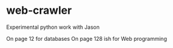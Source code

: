 # web-crawler

Experimental python work with Jason

On page 12 for databases
On page 128 ish for Web programming
